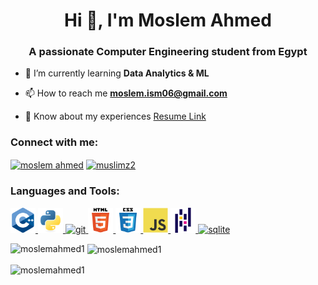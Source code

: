 <h1 align="center">Hi 👋, I'm Moslem Ahmed</h1>
<h3 align="center">A passionate Computer Engineering student from Egypt</h3>

- 🌱 I’m currently learning **Data Analytics & ML**

- 📫 How to reach me **moslem.ism06@gmail.com**

- 📄 Know about my experiences [Resume Link](https://drive.google.com/drive/folders/1hIYURb9Wq8fXi6VVLDSFK3O8Zsi9SZRO?usp=sharing)

<h3 align="left">Connect with me:</h3>
<p align="left">
<a href="https://linkedin.com/in/moslem ahmed" target="blank"><img align="center" src="https://raw.githubusercontent.com/rahuldkjain/github-profile-readme-generator/master/src/images/icons/Social/linked-in-alt.svg" alt="moslem ahmed" height="30" width="40" /></a>
<a href="https://codeforces.com/profile/muslimz2" target="blank"><img align="center" src="https://raw.githubusercontent.com/rahuldkjain/github-profile-readme-generator/master/src/images/icons/Social/codeforces.svg" alt="muslimz2" height="30" width="40" /></a>
</p>

<h3 align="left">Languages and Tools:</h3>
<p align="left"> <a href="https://www.w3schools.com/cpp/" target="_blank" rel="noreferrer"> <img src="https://raw.githubusercontent.com/devicons/devicon/master/icons/cplusplus/cplusplus-original.svg" alt="cplusplus" width="40" height="40"/> </a> <a href="https://www.python.org" target="_blank" rel="noreferrer"> <img src="https://raw.githubusercontent.com/devicons/devicon/master/icons/python/python-original.svg" alt="python" width="40" height="40"/> </a> <a href="https://git-scm.com/" target="_blank" rel="noreferrer"> <img src="https://www.vectorlogo.zone/logos/git-scm/git-scm-icon.svg" alt="git" width="40" height="40"/> </a> <a href="https://www.w3.org/html/" target="_blank" rel="noreferrer"> <img src="https://raw.githubusercontent.com/devicons/devicon/master/icons/html5/html5-original-wordmark.svg" alt="html5" width="40" height="40"/> </a> <a href="https://www.w3schools.com/css/" target="_blank" rel="noreferrer"> <img src="https://raw.githubusercontent.com/devicons/devicon/master/icons/css3/css3-original-wordmark.svg" alt="css3" width="40" height="40"/> </a> <a href="https://developer.mozilla.org/en-US/docs/Web/JavaScript" target="_blank" rel="noreferrer"> <img src="https://raw.githubusercontent.com/devicons/devicon/master/icons/javascript/javascript-original.svg" alt="javascript" width="40" height="40"/> </a> <a href="https://pandas.pydata.org/" target="_blank" rel="noreferrer"> <img src="https://raw.githubusercontent.com/devicons/devicon/2ae2a900d2f041da66e950e4d48052658d850630/icons/pandas/pandas-original.svg" alt="pandas" width="40" height="40"/> </a> <a href="https://www.sqlite.org/" target="_blank" rel="noreferrer"> <img src="https://www.vectorlogo.zone/logos/sqlite/sqlite-icon.svg" alt="sqlite" width="40" height="40"/> </a> </p>

<p><img align="left" src="https://github-readme-stats.vercel.app/api/top-langs?username=moslemahmed1&show_icons=true&locale=en&layout=compact" alt="moslemahmed1" /></p>

<p>&nbsp;<img align="center" src="https://github-readme-stats.vercel.app/api?username=moslemahmed1&show_icons=true&locale=en" alt="moslemahmed1" /></p>

<p><img align="center" src="https://github-readme-streak-stats.herokuapp.com/?user=moslemahmed1&" alt="moslemahmed1" /></p>
